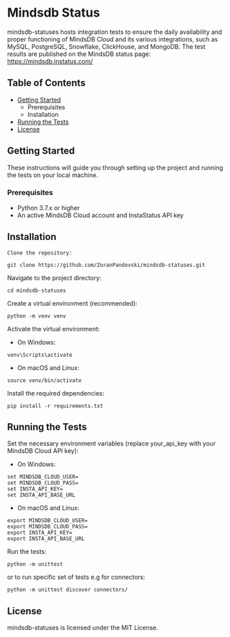 # Mindsdb Status

mindsdb-statuses hosts integration tests to ensure the daily availability and proper functioning of MindsDB Cloud and its various integrations, such as MySQL, PostgreSQL, Snowflake, ClickHouse, and MongoDB. The test results are published on the MindsDB status page: https://mindsdb.instatus.com/


## Table of Contents

* [Getting Started](#getting-started)
    * Prerequisites
    * Installation
* [Running the Tests](#running-the-tests)
* [License](#license)

## Getting Started

These instructions will guide you through setting up the project and running the tests on your local machine.

### Prerequisites

* Python 3.7.x or higher
* An active MindsDB Cloud account and InstaStatus API key

## Installation

    Clone the repository:

```
git clone https://github.com/ZoranPandovski/mindsdb-statuses.git
```

Navigate to the project directory:

```
cd mindsdb-statuses
```
Create a virtual environment (recommended):

```
python -m venv venv
```
Activate the virtual environment:

* On Windows:

```
venv\Scripts\activate
```

* On macOS and Linux:

```
source venv/bin/activate
```

Install the required dependencies:

```
pip install -r requirements.txt
```

## Running the Tests

Set the necessary environment variables (replace your_api_key with your MindsDB Cloud API key):

* On Windows:

```
set MINDSDB_CLOUD_USER=
set MINDSDB_CLOUD_PASS=
set INSTA_API_KEY=
set INSTA_API_BASE_URL
```

* On macOS and Linux:

```
export MINDSDB_CLOUD_USER=
export MINDSDB_CLOUD_PASS=
export INSTA_API_KEY=
export INSTA_API_BASE_URL
```

Run the tests:

```
python -m unittest
```

or to run specific set of tests e.g for connectors:

```
python -m unittest discover connectors/
```

## License

mindsdb-statuses is licensed under the MIT License.
